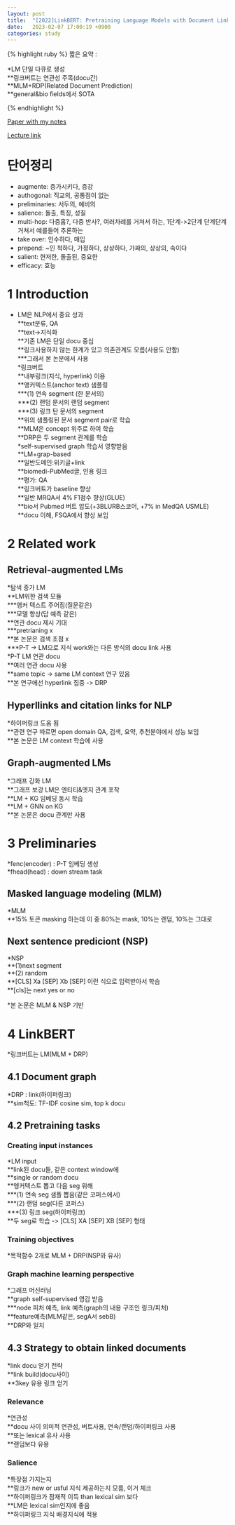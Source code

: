 ```yaml
---
layout: post
title:  "[2022]LinkBERT: Pretraining Language Models with Document Links"
date:   2023-02-07 17:00:19 +0900
categories: study
---
```






{% highlight ruby %}
짧은 요약 :  

*LM 단일 다큐로 생성  
**링크버트는 연관성 주목(docu간)  
**MLM+RDP(Related Document Prediction)  
**general&bio fields에서 SOTA  

    
{% endhighlight %}


[Paper with my notes](https://drive.google.com/drive/folders/1zesvlx7j5oGj2r9asXHGcD8ym5OJeMge?usp=sharing)  


[Lecture link]()  


# 단어정리  
* augmente: 증가시키다, 증강    
* authogonal: 직교의, 공통점이 없는    
* preliminaries: 서두의, 예비의  
* salience: 돌출, 특징, 성질  
* multi-hop: 다중홉?, 다중 반사?, 여러차례를 거쳐서 하는, 1단계->2단계 단계단계 거쳐서 예를들어 추론하는  
* take over: 인수하다, 매입  
* prepend: ~인 척하다, 가정하다, 상상하다, 가짜의, 상상의, 속이다  
* salient: 현저한, 돌출된, 중요한  
* efficacy: 효능


   

# 1 Introduction  
* LM은 NLP에서 중요 성과  
**text분류, QA  
**text->지식화  
**기존 LM은 단일 docu 중심  
**링크사용하지 않는 한계가 있고 의존관계도 모름(사용도 안함)  
***그래서 본 논문에서 사용  
*링크버트  
**내부링크(지식, hyperlink) 이용  
**앵커텍스트(anchor text) 샘플링  
***(1) 연속 segment (한 문서의)  
***(2) 랜덤 문서의 랜덤 segment  
***(3) 링크 탄 문서의 segment  
**위의 샘플링된 문서 segment pair로 학습  
**MLM은 concept 위주로 하여 학습  
**DRP은 두 segment 관계를 학습  
*self-supervised graph 학습서 영향받음  
**LM+grap-based  
**일반도메인:위키글+link  
**biomedi-PubMed글, 인용 링크  
**평가: QA  
**링크버트가 baseline 향상  
**일반 MRQA서 4% F1점수 향상(GLUE)  
**bio서 Pubmed 버트 압도(+3BLURB스코어, +7% in MedQA USMLE)  
**docu 이해, FSQA에서 향상 보임  


# 2 Related work  
## Retrieval-augmented LMs  
*탐색 증가 LM  
**LM위한 검색 모듈  
***앵커 텍스트 주어짐(질문같은)  
***모델 향상(답 예측 같은)  
**연관 docu 제시 기대  
***pretrianing x   
**본 논문은 검색 초점 x  
***P-T -> LM으로 지식 work와는 다른 방식의 docu link 사용  
*P-T LM 연관 docu  
**여러 연관 docu 사용  
**same topic -> same LM context 연구 있음  
**본 연구에선 hyperlink 집중 -> DRP  


## Hyperllinks and citation links for NLP  
*하이퍼링크 도움 됨  
**관련 연구 따르면 open domain QA, 검색, 요약, 추천분야에서 성능 보임  
**본 논문은 LM context 학습에 사용  


## Graph-augmented LMs  
*그래프 강화 LM  
**그래프 보강 LM은 엔티티&엣지 관계 포착  
**LM + KG 임베딩 동시 학습  
**LM + GNN on KG  
**본 논문은 docu 관계만 사용   


# 3 Preliminaries  
*fenc(encoder) : P-T 임베딩 생성  
*fhead(head) : down stream task  


## Masked language modeling (MLM)  
*MLM  
**15% 토큰 masking 하는데 이 중 80%는 mask, 10%는 랜덤, 10%는 그대로  


## Next sentence prediciont (NSP)  
*NSP  
**(1)next segment  
**(2) random  
**[CLS] Xa [SEP] Xb [SEP] 이런 식으로 입력받아서 학습  
**[cls]는 next yes or no  


*본 논문은 MLM & NSP 기반  


# 4 LinkBERT  
*링크버트는 LM(MLM + DRP)  


## 4.1 Document graph  
*DRP : link(하이퍼링크)  
**sim척도: TF-IDF cosine sim, top k  docu  


## 4.2 Pretraining tasks  
### Creating input instances  
*LM input  
**link된 docu들, 같은 context window에  
**single or random docu  
**엥커텍스트 뽑고 다음 seg 위해  
***(1) 연속 seg 샘플 뽑음(같은 코퍼스에서)  
***(2) 랜덤 seg(다른 코퍼스)  
***(3) 링크 seg(하이퍼링크)  
**두 seg로 학습 -> [CLS] XA [SEP] XB [SEP] 형태  


### Training objectives  
*목적함수 2개로 MLM + DRP(NSP와 유사)  


### Graph machine learning perspective  
*그래프 머신러닝  
**graph self-supervised 영감 받음  
***node 피처 예측, link 예측(graph의 내용 구조인 링크/피처)  
**feature예측(MLM같은, segA서 sebB)  
**DRP와 일치  


## 4.3 Strategy to obtain linked documents  
*link docu 얻기 전략  
**link build(docu사이)  
**3key 유용 링크 얻기  


### Relevance  
*연관성  
**docu 사이 의미적 연관성, 버트사용, 연속/랜덤/하이퍼링크 사용  
**또는 lexical 유사 사용  
**랜덤보다 유용  


### Salience  
*특장점 가지는지  
**링크가 new or usful 지식 제공하는지 모름, 이거 체크  
**하이퍼링크가 잠재적 이득 than lexical sim 보다  
**LM은 lexical sim인지에 좋음  
**하이퍼링크 지식 배경지식에 적용  